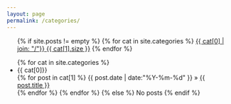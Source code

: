 ```yaml
---
layout: page
permalink: /categories/
---
```


<ul class="tags-box">
    {% if site.posts != empty %}
        {% for cat in site.categories %}
            <a href="#{{ cat[0] }}" title="{{ cat[0] }}" rel="{{ cat[1].size }}">{{ cat[0] | join: "/"}}<span class="size"> {{ cat[1].size }}</span></a>
        {% endfor %}
</ul>

<ul class="tags-box">
        {% for cat in site.categories %}
            <li id="{{ cat[0] }}">{{ cat[0]}}</li>
            {% for post in cat[1] %}
                <time datetime="{{ post.date | date:"%Y-%m-%d" }}">{{ post.date | date:"%Y-%m-%d" }}</time> &raquo;
                <a href="{{ site.baseurl }}{{ post.url }}" title="{{ post.title }}">{{ post.title }}</a><br />
            {% endfor %}
        {% endfor %}
    {% else %}
        <span>No posts</span>
    {% endif %}
</ul>

